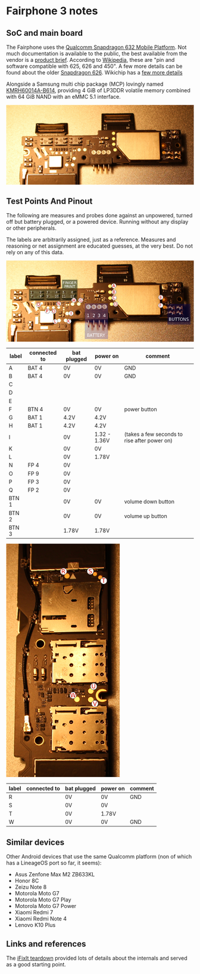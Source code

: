 # Fairphone 3 notes

## SoC and main board

The Fairphone uses the [Qualcomm Snapdragon 632 Mobile
Platform](https://www.qualcomm.com/products/snapdragon-632-mobile-platform).
Not much documentation is available to the public, the best available
from the vendor is a [product
brief](https://www.qualcomm.com/media/documents/files/snapdragon-632-mobile-platform-product-brief.pdf).
According to
[Wikipedia](https://en.wikipedia.org/wiki/List_of_Qualcomm_Snapdragon_systems-on-chip#Snapdragon_632,_670_and_675_%282018%29),
these are "pin and software compatible with 625, 626 and 450".  A few
more details can be found about the older [Snapdragon 626](sda626.md).
Wikichip has a [few more
details](https://en.wikichip.org/wiki/qualcomm/snapdragon_600/632)

Alongside a Samsung multi chip package (MCP) lovingly named
[KMRH60014A-B614](https://www.samsung.com/semiconductor/mcp/KMRH60014A-B614/),
providing 4 GiB of LP3DDR volatile memory combined with 64 GiB NAND
with an eMMC 5.1 interface.

![Top portion of the main board PCB of a Fairphone 3](/images/fp3_main_pcb_top.jpg)

## Test Points And Pinout

The following are measures and probes done against an unpowered,
turned off but battery plugged, or a powered device.  Running without
any display or other peripherals.

The labels are arbitrarily assigned, just as a reference.  Measures
and reasoning or net assignment are educated guesses, at the very
best.  Do not rely on any of this data.

![Labeled Test Points Top](/images/test_point_labels.png)

| label | connected to | bat plugged | power on     | comment                                       |
| ----- | ------------ | ----------- | ------------ | --------------------------------------------- |
| A     | BAT 4        | 0V          | 0V           | GND                                           |
| B     | BAT 4        | 0V          | 0V           | GND                                           |
| C     |              |             |              |                                               |
| D     |              |             |              |                                               |
| E     |              |             |              |                                               |
| F     | BTN 4        | 0V          | 0V           | power button                                  |
| G     | BAT 1        | 4.2V        | 4.2V         |                                               |
| H     | BAT 1        | 4.2V        | 4.2V         |                                               |
| I     |              | 0V          | 1.32 - 1.36V | (takes a few seconds to rise after power on)  |
| K     |              | 0V          | 0V           |                                               |
| L     |              | 0V          | 1.78V        |                                               |
| N     | FP 4         | 0V          |              |                                               |
| O     | FP 9         | 0V          |              |                                               |
| P     | FP 3         | 0V          |              |                                               |
| Q     | FP 2         | 0V          |              |                                               |
| BTN 1 |              | 0V          | 0V           | volume down button                            |
| BTN 2 |              | 0V          | 0V           | volume up button                              |
| BTN 3 |              | 1.78V       | 1.78V        |                                               |

![Labeled Test Points Left Side](/images/test_point_labels2.png)

| label | connected to | bat plugged | power on     | comment                                       |
| ----- | ------------ | ----------- | ------------ | --------------------------------------------- |
| R     |              | 0V          | 0V           | GND                                           |
| S     |              | 0V          | 0V           |                                               |
| T     |              | 0V          | 1.78V        |                                               |
| W     |              | 0V          | 0V           | GND                                           |


## Similar devices

Other Android devices that use the same Qualcomm platform (non of
which has a LineageOS port so far, it seems):

* Asus Zenfone Max M2 ZB633KL
* Honor 8C
* Zeizu Note 8
* Motorola Moto G7
* Motorola Moto G7 Play
* Motorola Moto G7 Power
* Xiaomi Redmi 7
* Xiaomi Redmi Note 4
* Lenovo K10 Plus

## Links and references

The [iFixIt
teardown](https://www.ifixit.com/Teardown/Fairphone+3+Teardown/125573)
provided lots of details about the internals and served as a good
starting point.
